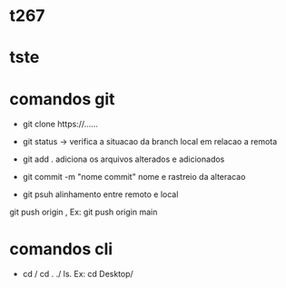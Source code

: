 # t267

# tste

# comandos git
- git clone https://......

- git status -> verifica a situacao da branch local em relacao a remota

- git add . adiciona os arquivos alterados e adicionados

- git commit -m "nome commit" nome e rastreio da alteracao

- git psuh alinhamento entre remoto e local

git push origin <nomeDaBranch>, Ex: git push origin main
 
# comandos cli

- cd <nomeDoCaminho> / cd . ./ ls. Ex: cd Desktop/
